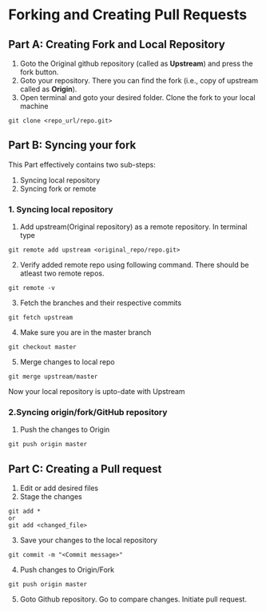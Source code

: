 # Forking and Creating Pull Requests

## Part A: Creating Fork and Local Repository
1. Goto the Original github repository (called as **Upstream**) and press the fork button.
2. Goto your repository. There you can find the fork (i.e., copy of upstream called as **Origin**).
3. Open terminal and goto your desired folder. Clone the fork to your local machine
```
git clone <repo_url/repo.git>
```

## Part B: Syncing your fork
This Part effectively contains two sub-steps:
1. Syncing local repository
2. Syncing fork or remote

### 1. Syncing local repository
1. Add upstream(Original repository) as a remote repository. In terminal type
```
git remote add upstream <original_repo/repo.git>
```
2. Verify added remote repo using following command. There should be atleast two remote repos.
```
git remote -v
```
3. Fetch the branches and their respective commits
```
git fetch upstream
```
4. Make sure you are in the master branch
```
git checkout master
```
5. Merge changes to local repo
```
git merge upstream/master
```
Now your local repository is upto-date with Upstream

### 2.Syncing origin/fork/GitHub repository
1. Push the changes to Origin
```
git push origin master
```

## Part C: Creating a Pull request
1. Edit or add desired files
2. Stage the changes
```
git add *
or 
git add <changed_file>
```
3. Save your changes to the local repository
```
git commit -m "<Commit message>"
```
4. Push changes to Origin/Fork
```
git push origin master
```
5. Goto Github repository. Go to compare changes. Initiate pull request.